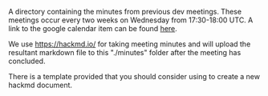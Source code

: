 A directory containing the minutes from previous dev meetings.
These meetings occur every two weeks on Wednesday from 17:30-18:00 UTC.
A link to the google calendar item can be found [here](https://calendar.google.com/event?action=TEMPLATE&tmeid=dGozZTc1NjhvcmY1cTh1Nm85ODJhZXBibWNfMjAxOTA3MTFUMTUwMDAwWiBlZGlsbEBhbmFjb25kYS5jb20&tmsrc=edill%40anaconda.com).

We use https://hackmd.io/ for taking meeting minutes and will upload the resultant markdown file to this "./minutes" folder after the meeting has concluded.

There is a template provided that you should consider using to create a new hackmd document.
